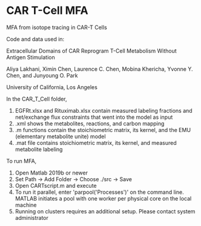 # CAR T-Cell MFA
 
MFA from isotope tracing in CAR-T Cells

Code and data used in:

Extracellular Domains of CAR Reprogram T-Cell Metabolism Without Antigen Stimulation

Aliya Lakhani, Ximin Chen, Laurence C. Chen, Mobina Khericha, Yvonne Y. Chen, and Junyoung O. Park

University of California, Los Angeles

In the CAR_T_Cell folder,

1. EGFRt.xlsx and Rituximab.xlsx contain measured labeling fractions and net/exchange flux constraints that went into the model as input
2. .xml shows the metabolites, reactions, and carbon mapping
3. .m functions contain the stoichiometric matrix, its kernel, and the EMU (elementary metabolite unite) model
4. .mat file contains stoichiometric matrix, its kernel, and measured metabolite labeling


To run MFA,

1. Open Matlab 2019b or newer
2. Set Path -> Add Folder -> Choose ./src -> Save
3. Open CARTscript.m and execute
4. To run it parallel, enter 'parpool('Processes')' on the command line. MATLAB initiates a pool with one worker per physical core on the local machine
5. Running on clusters requires an additional setup. Please contact system administrator